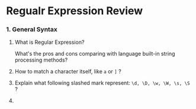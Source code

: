 # Regualr Expression Review

### 1. General Syntax

1. What is Regular Expression?

   What's the pros and cons comparing with language built-in string processing methods?

2. How to match a character itself, like `a` or `]` ?

3. Explain what following slashed mark represent: `\d, \D, \w, \W, \s, \S ` ?

4. 

